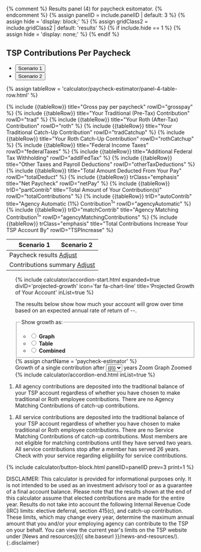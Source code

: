 {% comment %}
Results panel (4) for paycheck esitomator.
{% endcomment %}
{% assign panelID = include.panelID | default: 3 %}
{% assign hide = 'display: block;' %}
{% assign gridClass2 = include.gridClass2 | default: 'results' %}
{% if include.hide == 1 %} {% assign hide = 'display: none;' %} {% endif %}

<section id="panel-{{ panelID }}" class="calculator-panel paycheck" style="{{ hide }}" markdown="1">
<section id="comparison-section" class="calculator-panel comparison paycheck" markdown="1">

<h2>TSP Contributions Per Paycheck</h2>

<ul class="table-header-buttons">
  <li class="bg-blue active">
    <button type="button">Scenario 1</button>
  </li>
  <li class="bg-blue">
    <button type="button">Scenario 2</button>
  </li>
</ul>  

{% assign tableRow = 'calculator/paycheck-estimator/panel-4-table-row.html' %}
<table>
  <thead>
    <tr>
      <th class="hide w"></th>
      <th class="bg-blue default">Scenario 1</th>
      <th class="bg-blue rightRow">Scenario 2</th>
    </tr>
  </thead>
  <tbody>
    <tr>
      <td colspan="3" class="compare-two">
        <div class="flex space-between"><span>Paycheck results</span> <a href="javascript:showPanel(2);">Adjust <i class="fal fa-sliders-v"></i></a></div>
      </td>
    </tr>
{% include {{tableRow}} title="Gross pay per paycheck" rowID="grosspay" %}
{% include {{tableRow}} title="Your Traditional (Pre-Tax) Contribution" rowID="trad" %}
{% include {{tableRow}} title="Your Roth (After-Tax) Contribution" rowID="roth" %}
{% include {{tableRow}} title="Your Traditional Catch-Up Contribution" rowID="tradCatchup" %}
{% include {{tableRow}} title="Your Roth Catch-Up Contribution" rowID="rothCatchup" %}
{% include {{tableRow}} title="Federal Income Taxes" rowID="federalTaxes" %}
{% include {{tableRow}} title="Additional Federal Tax Withholding" rowID="addlFedTax" %}
{% include {{tableRow}} title="Other Taxes and Payroll Deductions" rowID="otherTaxDeductions" %}
{% include {{tableRow}} title="Total Amount Deducted From Your Pay" rowID="totalDeduct" %}
{% include {{tableRow}} trClass="emphasis" title="Net Paycheck" rowID="netPay" %}
    <tr>
      <td colspan="3" class="compare-two"><div class="flex space-between"><span>Contributions summary</span> <a href="javascript:showPanel(3);">Adjust <i class="fal fa-sliders-v"></i></a></div></td>
    </tr>
{% include {{tableRow}} trID="partContrib" title="Total Amount of Your Contribution(s)" rowID="totalContributions" %}
{% include {{tableRow}} trID="autoContrib" title="Agency Automatic (1%) Contribution<sup>1</sup>" rowID="agencyAutomatic" %}
{% include {{tableRow}} trID="matchContrib" title="Agency Matching Contribution<sup>1</sup>" rowID="agencyMatchingContributions" %}
{% include {{tableRow}} trClass="emphasis" title="Total Contributions Increase Your TSP Account By" rowID="TSPIncrease" %}
  </tbody>
</table>
</section> <!-- end of comparison-section -->

<section id="results-section" class="calculator-panel paycheck" markdown="1">
<ul class="usa-accordion icons">
<!-- PROJECTED GROWTH -->
{% include calculator/accordion-start.html expanded=true divID='projected-growth'
    icon='far fa-chart-line' title='Projected Growth of Your Account' inList=true %}
  <div id="resultSelectorDiv"><p>The results below show how much your account will grow over time based on an expected annual rate of return of <span id="annual-rate">--</span>.</p>
<fieldset class="usa-fieldset-inputs projected-growth">
<legend class="">Show growth as:</legend>
<ul class="usa-unstyled-list">
  <li>
  <input type="radio" id="resultSelectorGraph" name="resultSelector" value="graph" onclick="showData('graph');">
  <label for="resultSelectorGraph"><strong>Graph</strong></label>
  </li>

  <li>
  <input type="radio" id="resultSelectorTable" name="resultSelector" value="table" onclick="showData('table');">
  <label for="resultSelectorTable"><strong>Table</strong></label>
  </li>

  <li>
  <input type="radio" id="resultSelectorCombined" name="resultSelector" value="combined" onclick="showData('combined');">
  <label for="resultSelectorCombined"><strong>Combined</strong></label>
  </li>
</ul>
</fieldset></div>
{% assign chartName = 'paycheck-estimator' %}
<div id="show-data-graph" class="hide">
<!-- DONALD:  This is the zoom feature -->
<div class="balanceAfter" id="balanceAfter">
  <label for="option12year">Growth of a single contribution after</label>
  <select id="option12year">
{% for i in (1..40) %}
    <option value="{{i}}">{{i}}</option>
{% endfor %}
  </select>
  years
  <span id="option12zoom">
    <a id="unzoomedSpan" class="zoom-link">Zoom Graph </a><i id="zoomTextImg" class="fal fa-search" ></i>
    <span id="zoomedSpan" class="zoomed hidden">Zoomed</span>
  </span>
</div>
<!-- DONALD:  This is the end of the zoom feature -->
  <div id="chartResult"></div>
</div>
<!-- DONALD table HTML is here -->
<div id="show-data-table" class="usa-width-one-whole" markdown="1">
  <section id="{{chartName}}-section" class="{{chartName}}-table">
    <div id="{{chartName}}-table" class="table-side-scroll"></div>
  </section>
</div> <!-- END div.usa-width-one-whole -->
<div id="show-data-footnote" class="usa-width-one-whole"></div>
{% include calculator/accordion-end.html  inList=true %}
</ul>

<div id="footnotes">
<ol id="agencyFootnote">
  <li>All agency contributions are deposited into the traditional balance of your TSP account regardless of whether you have chosen to make traditional or Roth employee contributions. There are no <span data-term="Agency Matching Contributions" class="js-glossary-toggle term term-end">Agency Matching Contributions</span> of <span data-term="Catch-Up Contributions" class="js-glossary-toggle term term-end">catch-up contributions</span>.</li>
</ol>
<ol id="serviceFootnote">
  <li>All service contributions are deposited into the traditional balance of your TSP account regardless of whether you have chosen to make traditional or Roth employee contributions. There are no <span data-term="Service Matching Contributions" class="js-glossary-toggle term term-end">Service Matching Contributions</span> of <span data-term="Catch-Up Contributions" class="js-glossary-toggle term term-end">catch-up contributions</span>. Most members are not eligible for matching contributions until they have served two years. All service contributions stop after a member has served 26 years. Check with your service regarding eligibility for service contributions.</li>
</ol>
</div>

{% include calculator/button-block.html panelID=panelID prev=3 print=1 %}

</section> <!-- end of results-section -->
</section> <!-- end of panel -->


DISCLAIMER: This calculator is provided for informational purposes only. It is not intended to be used as an investment advisory tool or as a guarantee of a final account balance. Please note that the results shown at the end of this calculator assume that elected contributions are made for the entire year. Results do not take into account the following Internal Revenue Code (IRC) limits: <span data-term="Elective Deferral Limit" class="js-glossary-toggle term term-end">elective deferral</span>, <span data-term="Section 415(c) Limit" class="js-glossary-toggle term term-end">section 415(c)</span>, and <span data-term="Catch-Up Contribution Limit" class="js-glossary-toggle term term-end">catch-up contribution</span>. These limits, which may change every year, determine the maximum annual amount that you and/or your employing agency can contribute to the TSP on your behalf. You can view the current year's limits on the TSP website under [News and resources]({{ site.baseurl }}/news-and-resources/).
{:.disclaimer}
